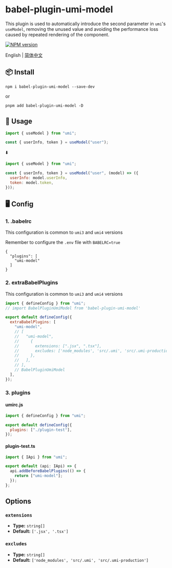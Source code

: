# babel-plugin-umi-model

This plugin is used to automatically introduce the second parameter in `umi`'s `useModel`, removing the unused value and avoiding the performance loss caused by repeated rendering of the component.

[![NPM version](https://img.shields.io/npm/v/babel-plugin-umi-model.svg?style=flat)](https://npmjs.org/package/babel-plugin-umi-model)

English | [简体中文](./README-zh_CN.md)

## 📦 Install

```
npm i babel-plugin-umi-model --save-dev
```

or

```
pnpm add babel-plugin-umi-model -D
```

## 🔨 Usage

```javascript
import { useModel } from "umi";

const { userInfo, token } = useModel("user");
```

⬇️

```javascript
import { useModel } from "umi";

const { userInfo, token } = useModel("user", (model) => ({
  userInfo: model.userInfo,
  token: model.token,
}));
```

## 🖥 Config

### 1. .babelrc

This configuration is common to `umi3` and `umi4` versions

Remember to configure the `.env` file with `BABELRC=true`

```
{
  "plugins": [
    "umi-model"
  ]
}
```

### 2. extraBabelPlugins

This configuration is common to `umi3` and `umi4` versions

```js
import { defineConfig } from "umi";
// import BabelPluginUmiModel from 'babel-plugin-umi-model'

export default defineConfig({
  extraBabelPlugins: [
    "umi-model",
    // [
    //   "umi-model",
    //     {
    //       extensions: [".jsx", ".tsx"],
    //       excludes: ['node_modules', 'src/.umi', 'src/.umi-production'],
    //     },
    //   ],
    // ],
    // BabelPluginUmiModel
  ],
});
```

### 3. plugins

#### umirc.js

```js
import { defineConfig } from "umi";

export default defineConfig({
  plugins: ["./plugin-test"],
});
```

#### plugin-test.ts

```ts
import { IApi } from "umi";

export default (api: IApi) => {
  api.addBeforeBabelPlugins(() => {
    return ["umi-model"];
  });
};
```

## Options

### `extensions`

- **Type:** `string[]`
- **Default:** `['.jsx', '.tsx']`

### `excludes`

- **Type:** `string[]`
- **Default:** `['node_modules', 'src/.umi', 'src/.umi-production']`
